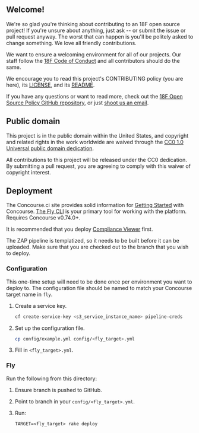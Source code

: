 ## Welcome!

We're so glad you're thinking about contributing to an 18F open source project! If you're unsure about anything, just ask -- or submit the issue or pull request anyway. The worst that can happen is you'll be politely asked to change something. We love all friendly contributions.

We want to ensure a welcoming environment for all of our projects. Our staff follow the [18F Code of Conduct](https://github.com/18F/code-of-conduct/blob/master/code-of-conduct.md) and all contributors should do the same.

We encourage you to read this project's CONTRIBUTING policy (you are here), its [LICENSE](LICENSE.md), and its [README](README.md).

If you have any questions or want to read more, check out the [18F Open Source Policy GitHub repository]( https://github.com/18f/open-source-policy), or just [shoot us an email](mailto:18f@gsa.gov).

## Public domain

This project is in the public domain within the United States, and
copyright and related rights in the work worldwide are waived through
the [CC0 1.0 Universal public domain dedication](https://creativecommons.org/publicdomain/zero/1.0/).

All contributions to this project will be released under the CC0
dedication. By submitting a pull request, you are agreeing to comply
with this waiver of copyright interest.

## Deployment

The Concourse.ci site provides solid information for [Getting Started](http://concourse.ci/getting-started.html) with Concourse. [The Fly CLI](http://concourse.ci/fly-cli.html) is your primary tool for working with the platform. Requires Concourse v0.74.0+.

It is recommended that you deploy [Compliance Viewer](https://github.com/18f/compliance-toolkit) first.

The ZAP pipeline is templatized, so it needs to be built before it can be uploaded. Make sure that you are checked out to the branch that you wish to deploy.

### Configuration

This one-time setup will need to be done once per environment you want to deploy to. The configuration file should be named to match your Concourse target name in `fly`.

1. Create a service key.

    ```sh
    cf create-service-key <s3_service_instance_name> pipeline-creds
    ```

1. Set up the configuration file.

    ```sh
    cp config/example.yml config/<fly_target>.yml
    ```

1. Fill in `<fly_target>.yml`.

### Fly

Run the following from this directory:

1. Ensure branch is pushed to GitHub.
1. Point to branch in your `config/<fly_target>.yml`.
1. Run:

    ```shell
    TARGET=<fly_target> rake deploy
    ```
